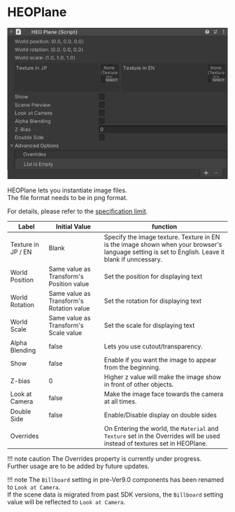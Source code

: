 # HEOPlane

![HEOPlane_1](img/HEOPlane_1.jpg)

HEOPlane lets you instantiate image files.  
The file format needs to be in png format.

For details, please refer to the [specification limit](../WorldMakingGuide/UnityGuidelines.md).

|  Label | Initial Value | function |
| ----   | ---- | ---- |
| Texture in JP / EN | Blank | Specify the image texture. Texture in EN is the image shown when your browser's language setting is set to English. Leave it blank if unncessary.  |
| World Position | Same value as Transform's Position value | Set the position for displaying text |
| World Rotation | Same value as Transform's Rotation value | Set the rotation for displaying text |
| World Scale | Same value as Transform's Scale value | Set the scale for displaying text |
| Alpha Blending | false| Lets you use cutout/transparency. |
| Show | false | Enable if you want the image to appear from the beginning. |
| Z-bias | 0 | Higher z value will make the image show in front of other objects. |
| Look at Camera | false | Make the image face towards the camera at all times. |
| Double Side | false | Enable/Disable display on double sides |
| Overrides | | On Entering the world, the `Material` and `Texture` set in the Overrides will be used instead of textures set in HEOPlane. |

!!! note caution
    The Overrides property is currently under progress.<br>
    Further usage are to be added by future updates.

!!! note
    The `Billboard` setting in pre-Ver9.0 components has been renamed to `Look at Camera`.<br>
    If the scene data is migrated from past SDK versions, the `Billboard` setting value will be reflected to `Look at Camera`.